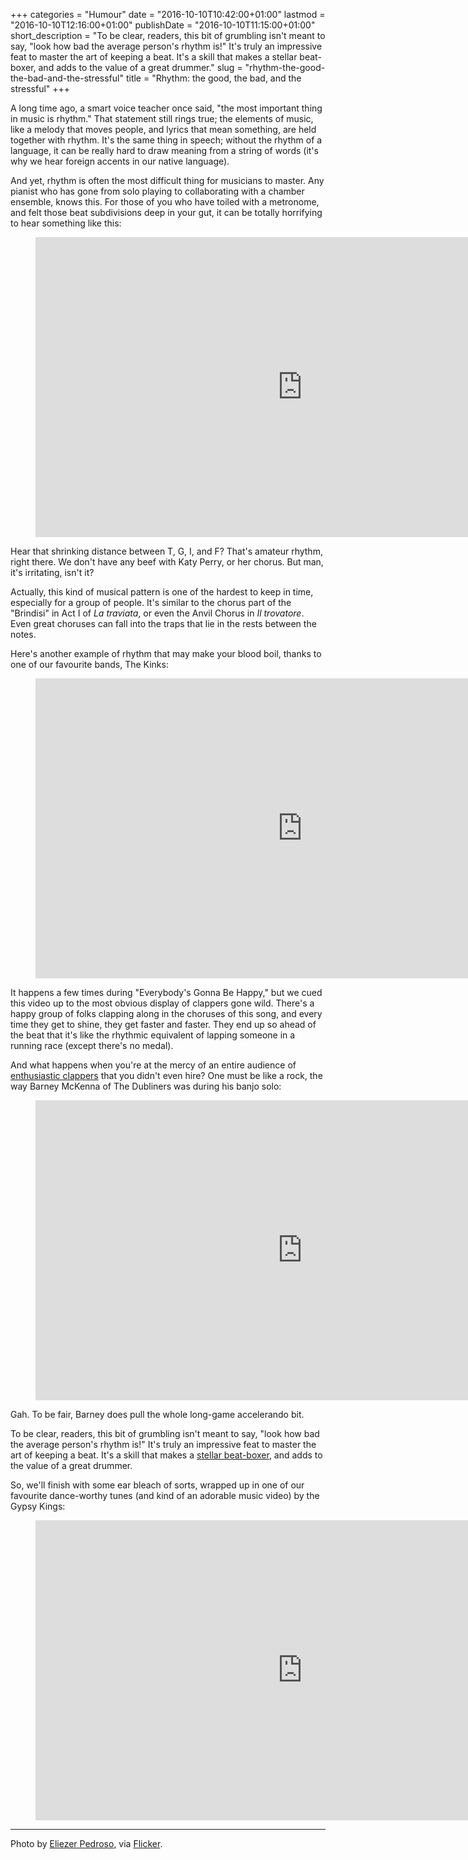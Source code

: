 +++
categories = "Humour"
date = "2016-10-10T10:42:00+01:00"
lastmod = "2016-10-10T12:16:00+01:00"
publishDate = "2016-10-10T11:15:00+01:00"
short_description = "To be clear, readers, this bit of grumbling isn't meant to say, \"look how bad the average person's rhythm is!\" It's truly an impressive feat to master the art of keeping a beat. It's a skill that makes a stellar beat-boxer, and adds to the value of a great drummer."
slug = "rhythm-the-good-the-bad-and-the-stressful"
title = "Rhythm: the good, the bad, and the stressful"
+++

A long time ago, a smart voice teacher once said, "the most important thing in music is rhythm." That statement still rings true; the elements of music, like a melody that moves people, and lyrics that mean something, are held together with rhythm. It's the same thing in speech; without the rhythm of a language, it can be really hard to draw meaning from a string of words (it's why we hear foreign accents in our native language).

And yet, rhythm is often the most difficult thing for musicians to master. Any pianist who has gone from solo playing to collaborating with a chamber ensemble, knows this. For those of you who have toiled with a metronome, and felt those beat subdivisions deep in your gut, it can be totally horrifying to hear something like this:

<figure data-type="video">
<iframe width="854" height="480" src="https://www.youtube.com/embed/KlyXNRrsk4A?start=221" frameborder="0" allowfullscreen></iframe>
</figure>

Hear that shrinking distance between T, G, I, and F? That's amateur rhythm, right there. We don't have any beef with Katy Perry, or her chorus. But man, it's irritating, isn't it?

Actually, this kind of musical pattern is one of the hardest to keep in time, especially for a group of people. It's similar to the chorus part of the "Brindisi" in Act I of *La traviata*, or even the Anvil Chorus in *Il trovatore*. Even great choruses can fall into the traps that lie in the rests between the notes.

Here's another example of rhythm that may make your blood boil, thanks to one of our favourite bands, The Kinks:

<figure data-type="video">
<iframe width="854" height="480" src="https://www.youtube.com/embed/Z79vd3NpW7k?start=100" frameborder="0" allowfullscreen></iframe>
</figure>

It happens a few times during "Everybody's Gonna Be Happy," but we cued this video up to the most obvious display of clappers gone wild. There's a happy group of folks clapping along in the choruses of this song, and every time they get to shine, they get faster and faster. They end up so ahead of the beat that it's like the rhythmic equivalent of lapping someone in a running race (except there's no medal).

And what happens when you're at the mercy of an entire audience of [enthusiastic clappers](https://www.reddit.com/r/explainlikeimfive/comments/109mmd/eli5_why_cant_people_clap_in_unison_to_a_song/) that you didn't even hire? One must be like a rock, the way Barney McKenna of The Dubliners was during his banjo solo:

<figure data-type="video">
<iframe width="854" height="480" src="https://www.youtube.com/embed/kBNOVhWo5Hg" frameborder="0" allowfullscreen></iframe>
</figure>

Gah. To be fair, Barney does pull the whole long-game accelerando bit.

To be clear, readers, this bit of grumbling isn't meant to say, "look how bad the average person's rhythm is!" It's truly an impressive feat to master the art of keeping a beat. It's a skill that makes a [stellar beat-boxer](https://www.youtube.com/watch?v=P1Fov2Licjw), and adds to the value of a great drummer.

So, we'll finish with some ear bleach of sorts, wrapped up in one of our favourite dance-worthy tunes (and kind of an adorable music video) by the Gypsy Kings:

<figure data-type="video">
<iframe width="854" height="480" src="https://www.youtube.com/embed/oxNK7VBizac?start=57" frameborder="0" allowfullscreen></iframe>
</figure>

***
Photo by [Eliezer Pedroso](https://www.flickr.com/photos/eliezerpedroso/), via [Flicker](https://creativecommons.org/licenses/by/2.0/).
